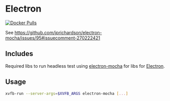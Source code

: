# Electron

[![Docker Pulls](https://img.shields.io/docker/pulls/deluca/electron.svg)](https://hub.docker.com/r/deluca/electron/)

See https://github.com/jprichardson/electron-mocha/issues/95#issuecomment-270222421

## Includes
Required libs to run headless test using [electron-mocha](https://github.com/jprichardson/electron-mocha) for libs for [Electron](https://electron.atom.io).

## Usage
```sh
xvfb-run --server-args=$XVFB_ARGS electron-mocha [...]
```
